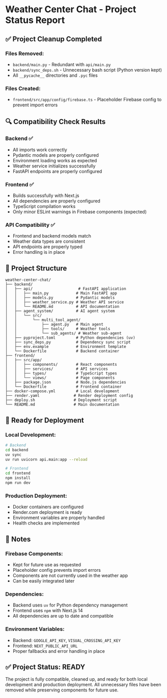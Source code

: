 # Weather Center Chat - Project Status Report

## ✅ Project Cleanup Completed

### Files Removed:
- `backend/main.py` - Redundant with `api/main.py`
- `backend/sync_deps.sh` - Unnecessary bash script (Python version kept)
- All `__pycache__` directories and `.pyc` files

### Files Created:
- `frontend/src/app/config/firebase.ts` - Placeholder Firebase config to prevent import errors

## 🔍 Compatibility Check Results

### Backend ✅
- All imports work correctly
- Pydantic models are properly configured
- Environment loading works as expected
- Weather service initializes successfully
- FastAPI endpoints are properly configured

### Frontend ✅
- Builds successfully with Next.js
- All dependencies are properly configured
- TypeScript compilation works
- Only minor ESLint warnings in Firebase components (expected)

### API Compatibility ✅
- Frontend and backend models match
- Weather data types are consistent
- API endpoints are properly typed
- Error handling is in place

## 📁 Project Structure

```
weather-center-chat/
├── backend/
│   ├── api/                    # FastAPI application
│   │   ├── main.py            # Main FastAPI app
│   │   ├── models.py          # Pydantic models
│   │   ├── weather_service.py # Weather API service
│   │   └── README.md          # API documentation
│   ├── agent_system/          # AI agent system
│   │   └── src/
│   │       └── multi_tool_agent/
│   │           ├── agent.py   # Main agent
│   │           ├── tools/     # Weather tools
│   │           └── sub_agents/ # Weather sub-agent
│   ├── pyproject.toml         # Python dependencies (uv)
│   ├── sync_deps.py           # Dependency sync script
│   ├── env.example            # Environment template
│   └── Dockerfile             # Backend container
├── frontend/
│   ├── src/app/
│   │   ├── components/        # React components
│   │   ├── services/          # API services
│   │   ├── types/             # TypeScript types
│   │   └── views/             # Page components
│   ├── package.json           # Node.js dependencies
│   └── Dockerfile             # Frontend container
├── docker-compose.yml         # Local development
├── render.yaml               # Render deployment config
├── deploy.sh                 # Deployment script
└── README.md                 # Main documentation
```

## 🚀 Ready for Deployment

### Local Development:
```bash
# Backend
cd backend
uv sync
uv run uvicorn api.main:app --reload

# Frontend
cd frontend
npm install
npm run dev
```

### Production Deployment:
- Docker containers are configured
- Render.com deployment is ready
- Environment variables are properly handled
- Health checks are implemented

## 📝 Notes

### Firebase Components:
- Kept for future use as requested
- Placeholder config prevents import errors
- Components are not currently used in the weather app
- Can be easily integrated later

### Dependencies:
- Backend uses `uv` for Python dependency management
- Frontend uses `npm` with Next.js 14
- All dependencies are up to date and compatible

### Environment Variables:
- Backend: `GOOGLE_API_KEY`, `VISUAL_CROSSING_API_KEY`
- Frontend: `NEXT_PUBLIC_API_URL`
- Proper fallbacks and error handling in place

## ✅ Project Status: READY

The project is fully compatible, cleaned up, and ready for both local development and production deployment. All unnecessary files have been removed while preserving components for future use. 
